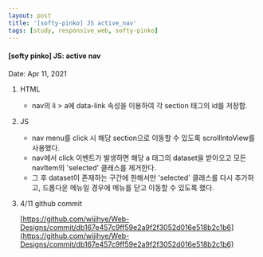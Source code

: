 ```yaml
---
layout: post
title: '[softy-pinko] JS active_nav'
tags: [study, responsive_web, softy-pinko]
---
```


#### [softy pinko] JS: active nav

Date: Apr 11, 2021

1. HTML

   - nav의 li > a에 data-link 속성을 이용하여 각 section 태그의 id를 저장함.

2. JS

   - nav menu를 click 시 해당 section으로 이동할 수 있도록 scrollIntoView를 사용했다.
   - nav에서 click 이벤트가 발생하면 해당 a 태그의 dataset을 받아오고 모든 navItem의 'selected' 클래스를 제거한다.
   - 그 후 dataset이 존재하는 구간에 한해서만 'selected' 클래스를 다시 추가하고, 드롭다운 메뉴일 경우에 메뉴를 닫고 이동할 수 있도록 했다.

3. 4/11 github commit

   [https://github.com/wijihye/Web-Designs/commit/db167e457c9ff59e2a9f2f3052d016e518b2c1b6](https://github.com/wijihye/Web-Designs/commit/db167e457c9ff59e2a9f2f3052d016e518b2c1b6)

